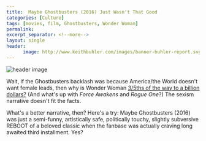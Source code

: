 ```yaml
---
title:  Maybe Ghostbusters (2016) Just Wasn't That Good
categories: [Culture]
tags: [movies, film, Ghostbusters, Wonder Woman]
permalink: 
excerpt_separator: <!--more-->
layout: single
header:
      image: http://www.keithbuhler.com/images/banner-buhler-report.svg
---
```


![header image](https://pmcvariety.files.wordpress.com/2017/03/wonder-woman.png?w=1000&h=563&crop=1)


Wait, if the Ghostbusters backlash was because America/the World doesn't want female leads, then why is Wonder Woman [3/5ths of the way to a billion dollars?](http://www.boxofficemojo.com/movies/?id=wonderwoman.htm) (And what's up with *Force Awakens* and  *Rogue One*?) The sexism narrative doesn't fit the facts. 


What's a better narrative, then? Here's a try: Maybe Ghostbusters (2016) was just a semi-funny, artistically safe, politically touchy, slightly subversive REBOOT of a beloved classic when the fanbase was actually craving long awaited third installment. Yes?
